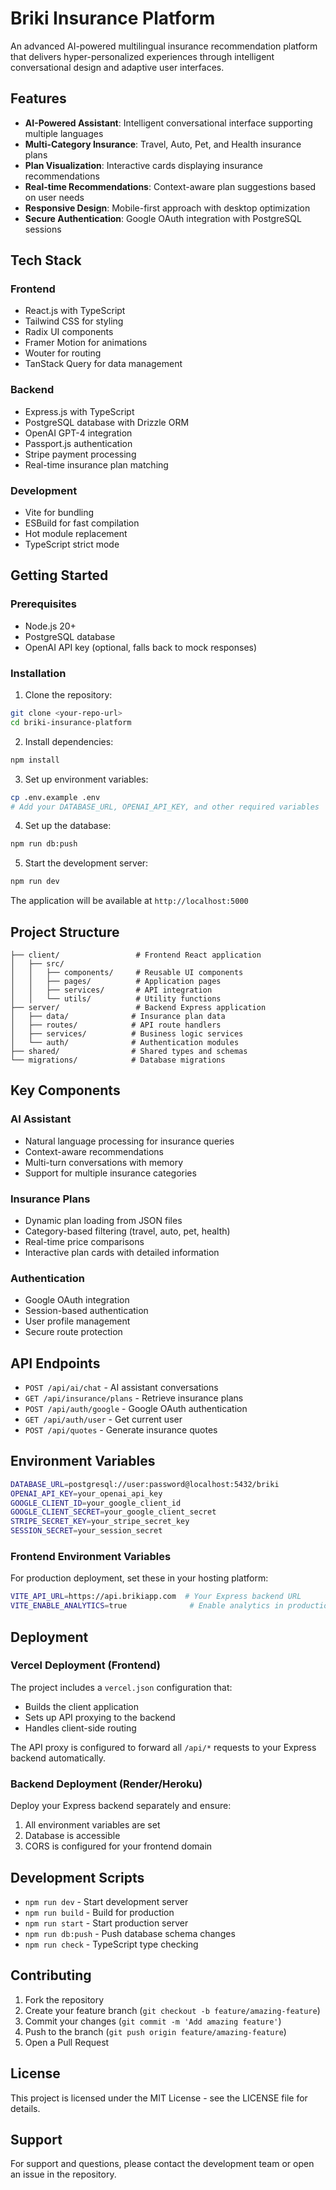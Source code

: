 # Briki Insurance Platform

An advanced AI-powered multilingual insurance recommendation platform that delivers hyper-personalized experiences through intelligent conversational design and adaptive user interfaces.

## Features

- **AI-Powered Assistant**: Intelligent conversational interface supporting multiple languages
- **Multi-Category Insurance**: Travel, Auto, Pet, and Health insurance plans
- **Plan Visualization**: Interactive cards displaying insurance recommendations
- **Real-time Recommendations**: Context-aware plan suggestions based on user needs
- **Responsive Design**: Mobile-first approach with desktop optimization
- **Secure Authentication**: Google OAuth integration with PostgreSQL sessions

## Tech Stack

### Frontend
- React.js with TypeScript
- Tailwind CSS for styling
- Radix UI components
- Framer Motion for animations
- Wouter for routing
- TanStack Query for data management

### Backend
- Express.js with TypeScript
- PostgreSQL database with Drizzle ORM
- OpenAI GPT-4 integration
- Passport.js authentication
- Stripe payment processing
- Real-time insurance plan matching

### Development
- Vite for bundling
- ESBuild for fast compilation
- Hot module replacement
- TypeScript strict mode

## Getting Started

### Prerequisites
- Node.js 20+
- PostgreSQL database
- OpenAI API key (optional, falls back to mock responses)

### Installation

1. Clone the repository:
```bash
git clone <your-repo-url>
cd briki-insurance-platform
```

2. Install dependencies:
```bash
npm install
```

3. Set up environment variables:
```bash
cp .env.example .env
# Add your DATABASE_URL, OPENAI_API_KEY, and other required variables
```

4. Set up the database:
```bash
npm run db:push
```

5. Start the development server:
```bash
npm run dev
```

The application will be available at `http://localhost:5000`

## Project Structure

```
├── client/                 # Frontend React application
│   ├── src/
│   │   ├── components/     # Reusable UI components
│   │   ├── pages/          # Application pages
│   │   ├── services/       # API integration
│   │   └── utils/          # Utility functions
├── server/                 # Backend Express application
│   ├── data/              # Insurance plan data
│   ├── routes/            # API route handlers
│   ├── services/          # Business logic services
│   └── auth/              # Authentication modules
├── shared/                # Shared types and schemas
└── migrations/            # Database migrations
```

## Key Components

### AI Assistant
- Natural language processing for insurance queries
- Context-aware recommendations
- Multi-turn conversations with memory
- Support for multiple insurance categories

### Insurance Plans
- Dynamic plan loading from JSON files
- Category-based filtering (travel, auto, pet, health)
- Real-time price comparisons
- Interactive plan cards with detailed information

### Authentication
- Google OAuth integration
- Session-based authentication
- User profile management
- Secure route protection

## API Endpoints

- `POST /api/ai/chat` - AI assistant conversations
- `GET /api/insurance/plans` - Retrieve insurance plans
- `POST /api/auth/google` - Google OAuth authentication
- `GET /api/auth/user` - Get current user
- `POST /api/quotes` - Generate insurance quotes

## Environment Variables

```bash
DATABASE_URL=postgresql://user:password@localhost:5432/briki
OPENAI_API_KEY=your_openai_api_key
GOOGLE_CLIENT_ID=your_google_client_id
GOOGLE_CLIENT_SECRET=your_google_client_secret
STRIPE_SECRET_KEY=your_stripe_secret_key
SESSION_SECRET=your_session_secret
```

### Frontend Environment Variables

For production deployment, set these in your hosting platform:

```bash
VITE_API_URL=https://api.brikiapp.com  # Your Express backend URL
VITE_ENABLE_ANALYTICS=true              # Enable analytics in production
```

## Deployment

### Vercel Deployment (Frontend)

The project includes a `vercel.json` configuration that:
- Builds the client application
- Sets up API proxying to the backend
- Handles client-side routing

The API proxy is configured to forward all `/api/*` requests to your Express backend automatically.

### Backend Deployment (Render/Heroku)

Deploy your Express backend separately and ensure:
1. All environment variables are set
2. Database is accessible
3. CORS is configured for your frontend domain

## Development Scripts

- `npm run dev` - Start development server
- `npm run build` - Build for production
- `npm run start` - Start production server
- `npm run db:push` - Push database schema changes
- `npm run check` - TypeScript type checking

## Contributing

1. Fork the repository
2. Create your feature branch (`git checkout -b feature/amazing-feature`)
3. Commit your changes (`git commit -m 'Add amazing feature'`)
4. Push to the branch (`git push origin feature/amazing-feature`)
5. Open a Pull Request

## License

This project is licensed under the MIT License - see the LICENSE file for details.

## Support

For support and questions, please contact the development team or open an issue in the repository.

